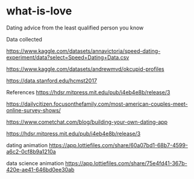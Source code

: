 # what-is-love
Dating advice from the least qualified person you know


Data collected

https://www.kaggle.com/datasets/annavictoria/speed-dating-experiment/data?select=Speed+Dating+Data.csv

https://www.kaggle.com/datasets/andrewmvd/okcupid-profiles

https://data.stanford.edu/hcmst2017

References
https://hdsr.mitpress.mit.edu/pub/i4eb4e8b/release/3

https://dailycitizen.focusonthefamily.com/most-american-couples-meet-online-survey-shows/

https://www.cometchat.com/blog/building-your-own-dating-app

https://hdsr.mitpress.mit.edu/pub/i4eb4e8b/release/3


dating animation
https://app.lottiefiles.com/share/60a07bd1-68b7-4599-a6c2-0cf8b9a1210a

data science animation
https://app.lottiefiles.com/share/75e4fd41-367b-420e-ae41-646bd0ee30ab


